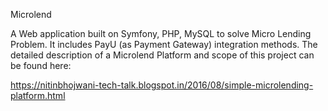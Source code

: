 Microlend

A Web application built on Symfony, PHP, MySQL to solve Micro Lending Problem.
It includes PayU (as Payment Gateway) integration methods.
The detailed description of a Microlend Platform and scope of this project can be found here:

https://nitinbhojwani-tech-talk.blogspot.in/2016/08/simple-microlending-platform.html
